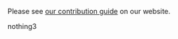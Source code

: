 Please see [our contribution guide](https://leanprover-community.github.io/contribute/index.html) on our website.

nothing3
